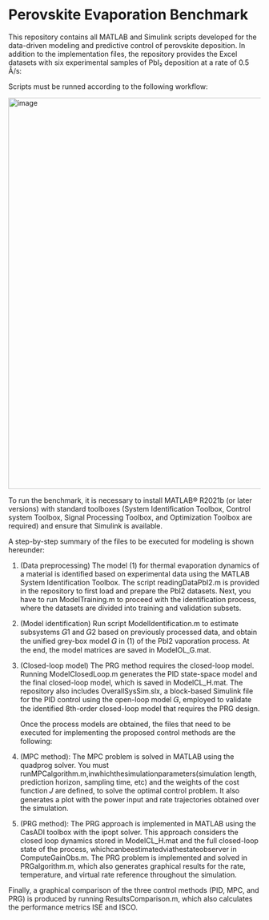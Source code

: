 # Perovskite Evaporation Benchmark
This repository contains all MATLAB and Simulink scripts developed for the data-driven modeling and predictive control of perovskite deposition. In addition to the implementation files, the repository provides the Excel datasets with six experimental samples of PbI₂ deposition at a rate of 0.5 Å/s:

Scripts must be runned according to the following workflow:

<img width="1804" height="782" alt="image" src="https://github.com/user-attachments/assets/38dbe589-9f63-498a-84cc-9528c27dfb5e" />

To run the benchmark, it is necessary to install MATLAB® R2021b (or later versions) with standard toolboxes (System Identification Toolbox, Control system Toolbox, Signal Processing Toolbox, and Optimization Toolbox are required) and ensure that Simulink is available. 


A step-by-step summary of the files to be executed for modeling is shown hereunder:
1. (Data preprocessing) The model (1) for thermal evaporation dynamics of a material is identified based on experimental data using the MATLAB System Identification Toolbox. The script readingDataPbI2.m  is provided in the repository to first load and prepare the PbI2 datasets. Next, you have to run ModelTraining.m to proceed with the identification process, where the datasets are divided into training and validation subsets.
    
 2. (Model identification) Run script ModelIdentification.m to estimate subsystems 𝐺1 and 𝐺2 based on previously processed data, and obtain the unified grey-box model 𝐺 in (1) of the PbI2 vaporation process. At the end, the model matrices are saved in ModelOL_G.mat.
    
 3. (Closed-loop model) The PRG method requires the closed-loop model. Running ModelClosedLoop.m generates the PID state-space model and the final closed-loop model, which is saved in ModelCL_H.mat. The repository also includes OverallSysSim.slx, a block-based Simulink file for the PID control using the open-loop model 𝐺, employed to validate the identified 8th-order closed-loop model that requires the PRG design.
   
    Once the process models are obtained, the files that need to be executed for implementing the proposed control methods are the following:

 1. (MPC method): The MPC problem is solved in MATLAB using the quadprog solver. You must runMPCalgorithm.m,inwhichthesimulationparameters(simulation length, prediction horizon, sampling time, etc) and the weights of the cost function 𝐽 are defined, to solve the optimal control problem. It also generates a plot with the power input and rate trajectories obtained over the simulation.
    
 2. (PRG method): The PRG approach is implemented in MATLAB using the CasADI toolbox with the ipopt solver. This approach considers the closed loop dynamics stored in ModelCL_H.mat and the full closed-loop state of the process, whichcanbeestimatedviathestateobserver in ComputeGainObs.m. The PRG problem is implemented and solved in PRGalgorithm.m, which also generates graphical results for the rate, temperature, and virtual rate reference throughout the simulation.
    
 Finally, a graphical comparison of the three control methods (PID, MPC, and PRG)  is produced by running ResultsComparison.m, which also calculates the performance metrics ISE and ISCO.
